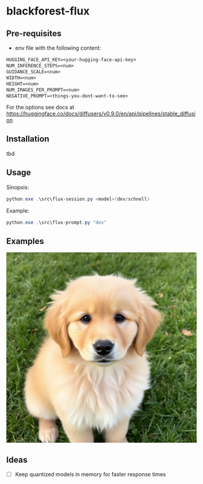 # blackforest-flux

## Pre-requisites
- env file with the following content:
```env
HUGGING_FACE_API_KEY=<your-hugging-face-api-key>
NUM_INFERENCE_STEPS=<num>
GUIDANCE_SCALE=<num>
WIDTH=<num>
HEIGHT=<num>
NUM_IMAGES_PER_PROMPT=<num>
NEGATIVE_PROMPT=<things-you-dont-want-to-see>
```
For the options see docs at https://huggingface.co/docs/diffusers/v0.9.0/en/api/pipelines/stable_diffusion

## Installation
tbd

## Usage

Sinopsis:
```powershell
python.exe .\src\flux-session.py <model>(dev/schnell)
```

Example:
```powershell
python.exe .\src\flux-prompt.py "dev"
```

## Examples
![Fluffy Golden Retriever](golden-retriever.png)

## Ideas
- [ ] Keep quantized models in memory for faster response times
